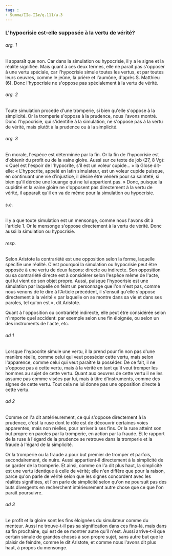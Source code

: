 ```yaml
---
tags : 
- Summa/IIa-IIæ/q.111/a.3
---
```


### L'hypocrisie est-elle supposée à la vertu de vérité?

###### arg. 1
Il apparaît que non. Car dans la simulation ou hypocrisie, il y a le signe et la réalité signifiée. Mais quant à ces deux termes, elle ne paraît pas s'opposer à une vertu spéciale, car l'hypocrisie simule toutes les vertus, et par toutes leurs oeuvres, comme le jeûne, la prière et l'aumône, d'après S. Matthieu (6). Donc l'hypocrisie ne s'oppose pas spécialement à la vertu de vérité. 

###### arg. 2
Toute simulation procède d'une tromperie, si bien qu'elle s'oppose à la simplicité. Or la tromperie s'oppose à la prudence, nous l'avons montré. Donc l'hypocrisie, qui s'identifie à la simulation, ne s'oppose pas à la vertu de vérité, mais plutôt à la prudence ou à la simplicité. 

###### arg. 3
En morale, l'espèce est déterminée par la fin. Or la fin de l'hypocrisie est d'obtenir du profit ou de la vaine gloire. Aussi sur ce texte de job (27, 8 Vg): « Quel est l'espoir de l'hypocrite, s'il est un voleur cupide... » la Glose dit-elle: « L'hypocrite, appelé en latin simulateur, est un voleur cupide puisque, en continuant une vie d'injustice, il désire être vénéré pour sa sainteté, si bien qu'il dérobe une louange qui ne lui appartient pas. » Donc, puisque la cupidité et la vaine gloire ne s'opposent pas directement à la vertu de vérité, il apparaît qu'il en va de même pour la simulation ou hypocrisie. 

###### s.c.
il y a que toute simulation est un mensonge, comme nous l'avons dit à l'article 1. Or le mensonge s'oppose directement à la vertu de vérité. Donc aussi la simulation ou hypocrisie. 

###### resp.
Selon Aristote la contrariété est une opposition selon la forme, laquelle spécifie une réalité. C'est pourquoi la simulation ou hypocrisie peut être opposée à une vertu de deux façons: directe ou indirecte. Son opposition ou sa contrariété directe est à considérer selon l'espèce même de l'acte, qui lui vient de son objet propre. Aussi, puisque l'hypocrisie est une simulation par laquelle on feint un personnage que l'on n'est pas, comme nous venons de le dire à l'Article précédent, il s'ensuit qu'elle s'oppose directement à la vérité « par laquelle on se montre dans sa vie et dans ses paroles, tel qu'on est », dit Aristote. 

Quant à l'opposition ou contrariété indirecte, elle peut être considérée selon n'importe quel accident: par exemple selon une fin éloignée, ou selon un des instruments de l'acte, etc. 

###### ad 1
Lorsque l'hypocrite simule une vertu, il la prend pour fin non pas d'une manière réelle, comme celui qui veut posséder cette vertu, mais selon l'apparence, comme celui qui veut paraître la posséder. De ce fait, il ne s'oppose pas à cette vertu, mais à la vérité en tant qu'il veut tromper les hommes au sujet de cette vertu. Quant aux oeuvres de cette vertu il ne les assume pas comme visées par lui, mais à titre d'instruments, comme des signes de cette vertu. Tout cela ne lui donne pas une opposition directe à cette vertu. 

###### ad 2
Comme on l'a dit antérieurement, ce qui s'oppose directement à la prudence, c'est la ruse dont le rôle est de découvrir certaines voies apparentes, mais non réelles, pour arriver à ses fins. Or la ruse atteint son but propre en paroles par la tromperie, en action par la fraude. Et le rapport de la ruse à l'égard de la prudence se retrouve dans la tromperie et la fraude à l'égard de la simplicité. 

Or la tromperie ou la fraude a pour but premier de tromper et parfois, secondairement, de nuire. Aussi appartient-il directement à la simplicité de se garder de la tromperie. Et ainsi, comme on l'a dit plus haut, la simplicité est une vertu identique à celle de vérité; elle n'en diffère que pour la raison, parce qu'on parle de vérité selon que les signes concordent avec les réalités signifiées, et l'on parle de simplicité selon qu'on ne poursuit pas des buts divergents en recherchent intérieurement autre chose que ce que l'on paraît poursuivre. 

###### ad 3
Le profit et la gloire sont les fins éloignées du simulateur comme du menteur. Aussi ne trouve-t-il pas sa signification dans ces fins-là, mais dans sa fin prochaine, qui est de se montrer autre qu'il n'est. Aussi arrive-t-il que certain simule de grandes choses à son propre sujet, sans autre but que le plaisir de feindre, comme le dit Aristote, et comme nous l'avons dit plus haut, à propos du mensonge. 

